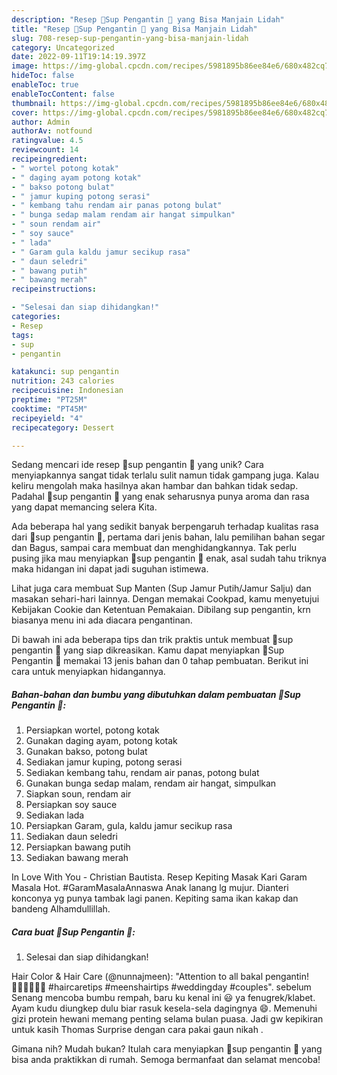 ```yaml
---
description: "Resep 💂Sup Pengantin 👰 yang Bisa Manjain Lidah"
title: "Resep 💂Sup Pengantin 👰 yang Bisa Manjain Lidah"
slug: 708-resep-sup-pengantin-yang-bisa-manjain-lidah
category: Uncategorized
date: 2022-09-11T19:14:19.397Z
image: https://img-global.cpcdn.com/recipes/5981895b86ee84e6/680x482cq70/sup-pengantin-foto-resep-utama.jpg
hideToc: false
enableToc: true
enableTocContent: false
thumbnail: https://img-global.cpcdn.com/recipes/5981895b86ee84e6/680x482cq70/sup-pengantin-foto-resep-utama.jpg
cover: https://img-global.cpcdn.com/recipes/5981895b86ee84e6/680x482cq70/sup-pengantin-foto-resep-utama.jpg
author: Admin
authorAv: notfound
ratingvalue: 4.5
reviewcount: 14
recipeingredient:
- " wortel potong kotak"
- " daging ayam potong kotak"
- " bakso potong bulat"
- " jamur kuping potong serasi"
- " kembang tahu rendam air panas potong bulat"
- " bunga sedap malam rendam air hangat simpulkan"
- " soun rendam air"
- " soy sauce"
- " lada"
- " Garam gula kaldu jamur secikup rasa"
- " daun seledri"
- " bawang putih"
- " bawang merah"
recipeinstructions:

- "Selesai dan siap dihidangkan!"
categories:
- Resep
tags:
- sup
- pengantin

katakunci: sup pengantin 
nutrition: 243 calories
recipecuisine: Indonesian
preptime: "PT25M"
cooktime: "PT45M"
recipeyield: "4"
recipecategory: Dessert

---
```





Sedang mencari ide resep 💂sup pengantin 👰 yang unik? Cara menyiapkannya sangat tidak terlalu sulit namun tidak gampang juga. Kalau keliru mengolah maka hasilnya akan hambar dan bahkan tidak sedap. Padahal 💂sup pengantin 👰 yang enak seharusnya punya aroma dan rasa yang dapat memancing selera Kita.





Ada beberapa hal yang sedikit banyak berpengaruh terhadap kualitas rasa dari 💂sup pengantin 👰, pertama dari jenis bahan, lalu pemilihan bahan segar dan Bagus, sampai cara membuat dan menghidangkannya. Tak perlu pusing jika mau menyiapkan 💂sup pengantin 👰 enak,      asal sudah tahu triknya maka hidangan ini dapat jadi suguhan istimewa.














Lihat juga cara membuat Sup Manten (Sup Jamur Putih/Jamur Salju) dan masakan sehari-hari lainnya. Dengan memakai Cookpad, kamu menyetujui Kebijakan Cookie dan Ketentuan Pemakaian. Dibilang sup pengantin, krn biasanya menu ini ada diacara pengantinan.






Di bawah ini ada beberapa tips dan trik praktis untuk membuat 💂sup pengantin 👰 yang siap dikreasikan. Kamu dapat menyiapkan 💂Sup Pengantin 👰 memakai 13 jenis bahan dan 0 tahap pembuatan. Berikut ini cara untuk menyiapkan hidangannya.

<!--inarticleads1-->

##### Bahan-bahan dan bumbu yang dibutuhkan dalam pembuatan 💂Sup Pengantin 👰:

1. Persiapkan  wortel, potong kotak
1. Gunakan  daging ayam, potong kotak
1. Gunakan  bakso, potong bulat
1. Sediakan  jamur kuping, potong serasi
1. Sediakan  kembang tahu, rendam air panas, potong bulat
1. Gunakan  bunga sedap malam, rendam air hangat, simpulkan
1. Siapkan  soun, rendam air
1. Persiapkan  soy sauce
1. Sediakan  lada
1. Persiapkan  Garam, gula, kaldu jamur secikup rasa
1. Sediakan  daun seledri
1. Persiapkan  bawang putih
1. Sediakan  bawang merah


In Love With You - Christian Bautista. Resep Kepiting Masak Kari Garam Masala Hot. #GaramMasalaAnnaswa Anak lanang lg mujur. Dianteri konconya yg punya tambak lagi panen. Kepiting sama ikan kakap dan bandeng Alhamdullillah. 

<!--inarticleads2-->

##### Cara buat 💂Sup Pengantin 👰:


1. Selesai dan siap dihidangkan!

Hair Color &amp; Hair Care (@nunnajmeen): &#34;Attention to all bakal pengantin! 👰🏻‍♀️🤵🏻‍♂️ #haircaretips #meenshairtips #weddingday #couples&#34;. sebelum Senang mencoba bumbu rempah, baru ku kenal ini 😃 ya fenugrek/klabet. Ayam kudu diungkep dulu biar rasuk kesela-sela dagingnya 😄. Memenuhi gizi protein hewani memang penting selama bulan puasa. Jadi gw kepikiran untuk kasih Thomas Surprise dengan cara pakai gaun nikah ️. 

Gimana nih? Mudah bukan? Itulah cara menyiapkan 💂sup pengantin 👰 yang bisa anda praktikkan di rumah. Semoga bermanfaat dan selamat mencoba!
